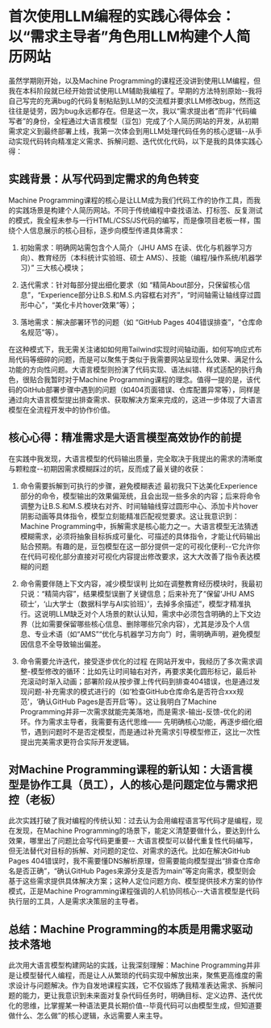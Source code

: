 # 首次使用LLM编程的实践心得体会：以“需求主导者”角色用LLM构建个人简历网站
虽然学期刚开始，以及Machine Programming的课程还没讲到使用LLM编程，但我在本科阶段就已经开始尝试使用LLM辅助我编程了。早期的方法特别原始--我将自己写完的充满bug的代码复制粘贴到LLM的交流框并要求LLM修改bug，然而这往往是徒劳，因为bug永远都存在。但是这一次，我以“需求提出者”而非“代码编写者”的身份，全程通过大语言模型（豆包）完成了个人简历网站的开发，从初期需求定义到最终部署上线，我第一次体会到用LLM处理代码任务的核心逻辑--从手动实现代码转向精准定义需求、拆解问题、迭代优化代码，以下是我的具体实践心得：

## 实践背景：从写代码到定需求的角色转变
Machine Programming课程的核心是让LLM成为我们代码工作的协作工具，而我的实践场景是构建个人简历网站。不同于传统编程中查找语法、打标签、反复测试的模式，我全程未参与一行HTML/CSS/JS代码的编写，而是像项目老板一样，围绕个人信息展示的核心目标，逐步向模型传递具体需求：

1. 初始需求：明确网站需包含个人简介（JHU AMS 在读、优化与机器学习方向）、教育经历（本科统计实验班、硕士 AMS）、技能（编程/操作系统/机器学习）” 三大核心模块；

2. 迭代需求：针对每部分提出细化要求（如 “精简About部分，只保留核心信息”，“Experience部分让B.S.和M.S.内容框右对齐”，“时间轴需让轴线穿过圆形中心”，“美化卡片hover效果”等）；

3. 落地需求：解决部署环节的问题（如 “GitHub Pages 404错误排查”，“仓库命名规范”等）。

在这种模式下，我无需关注诸如如何用Tailwind实现时间轴动画，如何写响应式布局代码等细碎的问题，而是可以聚焦于类似于我需要网站呈现什么效果、满足什么功能的方向性问题。大语言模型则扮演了代码实现、语法纠错、样式适配的执行角色，很贴合我暂时对于Machine Programming课程的理念。值得一提的是，该代码的GitHub部署步骤中遇到的问题（如404页面错误、仓库配置异常等），同样是通过向大语言模型提出排查需求、获取解决方案来完成的，这进一步体现了大语言模型在全流程开发中的协作价值。

## 核心心得：精准需求是大语言模型高效协作的前提
在实践中我发现，大语言模型的代码输出质量，完全取决于我提出的需求的清晰度与颗粒度--初期因需求模糊踩过的坑，反而成了最关键的收获：

1. 命令需要拆解到可执行的步骤，避免模糊表述
最初我只下达美化Experience部分的命令，模型输出的效果偏笼统，且会出现一些多余的内容；后来将命令调整为让B.S.和M.S.模块右对齐、时间轴轴线穿过圆形中心、添加卡片hover阴影动画等具体指令，模型立刻能精准匹配视觉要求。这让我意识到：Machine Programming中，拆解需求是核心能力之一。大语言模型无法猜透模糊需求，必须将抽象目标拆成可量化、可描述的具体指令，才能让代码输出贴合预期。有趣的是，豆包模型在这一部分提供一定的可视化便利--它允许你在代码可视化部分直接对可视化内容提出修改要求，这大大改善了指令表达模糊的问题

2. 命令需要伴随上下文内容，减少模型误判
比如在调整教育经历模块时，我最初只说：“精简内容”，结果模型误删了关键信息；后来补充了“保留‘JHU AMS 硕士’，‘山大学士（数据科学与AI实验班）’，去掉多余描述”，模型才精准执行。这说明LLM缺乏对个人场景的默认认知，需求中必须包含明确的上下文边界（比如需要保留哪些核心信息、删除哪些冗余内容），尤其是涉及个人信息、专业术语（如“AMS”“优化与机器学习方向”）时，需明确声明，避免模型因信息不全导致输出偏差。

3. 命令需要允许迭代，接受逐步优化的过程
在网站开发中，我经历了多次需求调整-模型修改的循环：比如先让时间轴右对齐，再要求美化圆形标记，最后补充滚动时渐入动画；部署阶段从按步骤上传代码到排查404错误，也是通过发现问题-补充需求的模式进行的（如‘检查GitHub仓库命名是否符合xxx规范’，‘确认GitHub Pages是否开启’等）。这让我明白了Machine Programming并非一次需求就能完美落地，而是需求-输出-反馈-优化的闭环。作为需求主导者，我需要有迭代思维—— 先明确核心功能，再逐步细化细节，遇到问题时不是否定模型，而是通过补充需求引导模型修正，这比一次性提出完美需求更符合实际开发逻辑。

## 对Machine Programming课程的新认知：大语言模型是协作工具（员工），人的核心是问题定位与需求把控（老板）
此次实践打破了我对编程的传统认知：过去认为会用编程语言写代码才是编程，现在发现，在Machine Programming的场景下，能定义清楚要做什么，要达到什么效果，哪里出了问题比会写代码更重要-- 大语言模型可以替代重复性代码编写，但无法替代对目标的拆解、对问题的定位、对需求的迭代。比如在解决GitHub Pages 404错误时，我不需要懂DNS解析原理，但需要能向模型提出“排查仓库命名是否正确”，“确认GitHub Pages来源分支是否为main”等定向需求，模型则会基于这些需求提供具体解决方案；这种人定位问题方向、模型提供技术方案的协作模式，正是Machine Programming课程强调的人机协同核心--大语言模型是代码执行层的工具，人是需求决策层的主导者。

## 总结：Machine Programming的本质是用需求驱动技术落地
此次用大语言模型构建网站的实践，让我深刻理解：Machine Programming并非是让模型替代人编程，而是让人从繁琐的代码实现中解放出来，聚焦更高维度的需求设计与问题解决。作为自发地课程实践，它不仅锻炼了我精准表达需求、拆解问题的能力，更让我意识到未来面对复杂代码任务时，明确目标、定义边界、迭代优化的思维，比掌握某一种语法更具长期价值--毕竟代码可以由模型生成，但知道要做什么、怎么做”的核心逻辑，永远需要人来主导。
